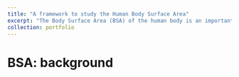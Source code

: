 ```yaml
---
title: "A framework to study the Human Body Surface Area"
excerpt: "The Body Surface Area (BSA) of the human body is an important measure useful in biomedical as well biometric setting. However, it's  difficult to estimate. We propose a framework to study the BSA under camera pose variations.<br/><img src='/images/'>"
collection: portfolio
---
```


BSA: background
===============
